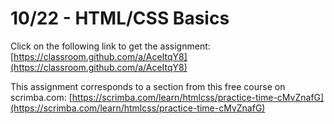 # 10/22 - HTML/CSS Basics

Click on the following link to get the assignment: [https://classroom.github.com/a/AceItqY8](https://classroom.github.com/a/AceItqY8)

This assignment corresponds to a section from this free course on scrimba.com: [https://scrimba.com/learn/htmlcss/practice-time-cMvZnafG](https://scrimba.com/learn/htmlcss/practice-time-cMvZnafG)

